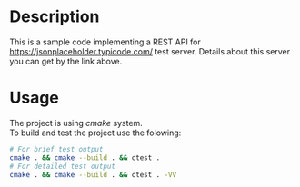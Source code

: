 # Description
This is a sample code implementing a REST API for https://jsonplaceholder.typicode.com/ test server. Details about this server you can get by the link above.

# Usage
The project is using *cmake* system.  
To build and test the project use the folowing:
``` bash
# For brief test output
cmake . && cmake --build . && ctest .
# For detailed test output
cmake . && cmake --build . && ctest . -VV
```
